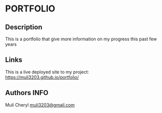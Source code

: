# PORTFOLIO
## Description

This is a portfolio that give more information on my progress this past few years

## Links
This is a live deployed site to my project: https://muli3203.github.io/portfolio/

## Authors INFO
 Muli Cheryl muli3203@gmail.com
